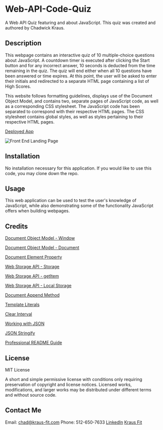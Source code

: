 # Web-API-Code-Quiz
A Web API Quiz featuring and about JavaScript. This quiz was created and authored by Chadwick Kraus.

## Description

This webpage contains an interactive quiz of 10 multiple-choice questions about JavaScript. A countdown timer is executed after clicking the Start button and for any incorrect answer, 10 seconds is deducted from the time remaining in the quiz. The quiz will end either when all 10 questions have been answered or time expires. At this point, the user will be asked to enter their initials and redirected to a separate HTML page containing a list of High Scores.

This website follows formatting guidelines, displays use of the Document Object Model, and contains two, separate pages of JavaScript code, as well as a corresponding CSS stylesheet. The JavaScript code has been separated to correspond with their respective HTML pages. The CSS stylesheet contains global styles, as well as styles pertaining to their respective HTML pages.

[Deployed App](https://chadkraus87.github.io/Web-API-Code-Quiz)

![Front End Landing Page](/Web-API-Code-Quiz/assets/images/homepage.png)

## Installation

No installation necessary for this application. If you would like to use this code, you may clone down the repo.

## Usage

This web application can be used to test the user's knowledge of JavaScript, while also demonstrating some of the functionality JavaScript offers when building webpages.

## Credits

[Document Object Model - Window](https://developer.mozilla.org/en-US/docs/Web/API/Window)

[Document Object Model - Document](https://developer.mozilla.org/en-US/docs/Web/API/Document)

[Document Element Property](https://developer.mozilla.org/en-US/docs/Web/API/Document/documentElement)

[Web Storage API - Storage](https://developer.mozilla.org/en-US/docs/Web/API/Storage)

[Web Storage API - getItem](https://developer.mozilla.org/en-US/docs/Web/API/Storage/getItem)

[Web Storage API - Local Storage](https://developer.mozilla.org/en-US/docs/Web/API/Window/localStorage)

[Document Append Method](https://developer.mozilla.org/en-US/docs/Web/API/Document/append)

[Template Literals](https://developer.mozilla.org/en-US/docs/Web/JavaScript/Reference/Template_literals)

[Clear Interval](https://developer.mozilla.org/en-US/docs/Web/API/clearInterval)

[Working with JSON](https://developer.mozilla.org/en-US/docs/Learn/JavaScript/Objects/JSON)

[JSON Stringify](https://developer.mozilla.org/en-US/docs/Web/JavaScript/Reference/Global_Objects/JSON/stringify)

[Professional README Guide](https://coding-boot-camp.github.io/full-stack/github/professional-readme-guide)


## License

MIT License

A short and simple permissive license with conditions only requiring preservation of copyright and license notices. Licensed works, modifications, and larger works may be distributed under different terms and without source code.

## Contact Me

Email: chad@kraus-fit.com
Phone: 512-650-7633
[LinkedIn](https://www.linkedin.com/in/chadwick-kraus/) 
[Kraus Fit](https://www.kraus-fit.com/)
